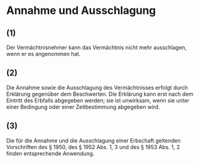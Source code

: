 # Annahme und Ausschlagung



## (1)

 Der Vermächtnisnehmer kann das Vermächtnis nicht mehr ausschlagen, wenn er es angenommen hat.

## (2)

 Die Annahme sowie die Ausschlagung des Vermächtnisses erfolgt durch Erklärung gegenüber dem Beschwerten. Die Erklärung kann erst nach dem Eintritt des Erbfalls abgegeben werden; sie ist unwirksam, wenn sie unter einer Bedingung oder einer Zeitbestimmung abgegeben wird.

## (3)

 Die für die Annahme und die Ausschlagung einer Erbschaft geltenden Vorschriften des § 1950, des § 1952 Abs. 1, 3 und des § 1953 Abs. 1, 2 finden entsprechende Anwendung. 

